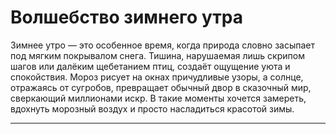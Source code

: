 # Волшебство зимнего утра

Зимнее утро — это особенное время, когда природа словно засыпает под мягким покрывалом снега. Тишина, нарушаемая лишь скрипом шагов или далёким щебетанием птиц, создаёт ощущение уюта и спокойствия. Мороз рисует на окнах причудливые узоры, а солнце, отражаясь от сугробов, превращает обычный двор в сказочный мир, сверкающий миллионами искр. В такие моменты хочется замереть, вдохнуть морозный воздух и просто насладиться красотой зимы.

---
